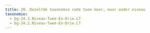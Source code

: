 ```yaml
---
title: 20. Dezelfde taxonomie code twee keer, maar ander niveau
taxonomie:
  - bg-24.3.Niveau-Twee-En-Drie.LT
  - bg-24.2.Niveau-Twee-En-Drie.LT
---
```

